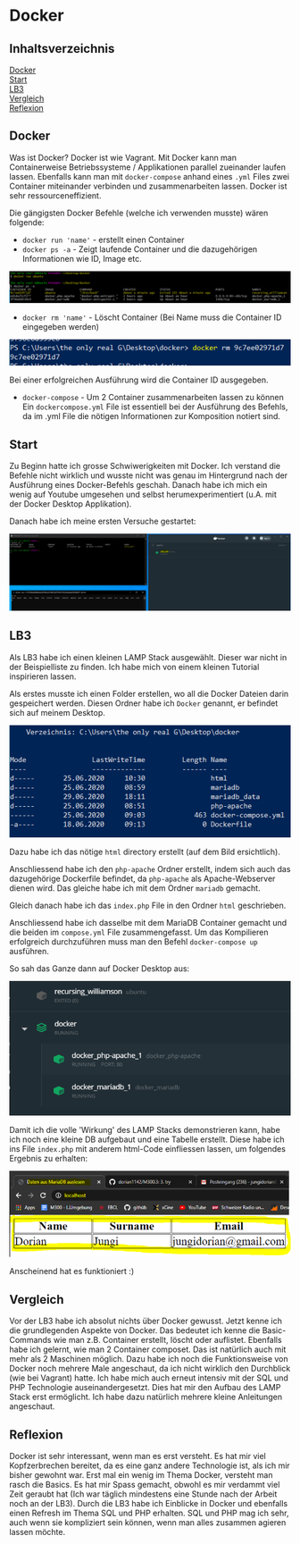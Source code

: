 # Docker

## Inhaltsverzeichnis

[Docker](#docker)  
[Start](#start)  
[LB3](#LB3)  
[Vergleich](#Vergleich)  
[Reflexion](#Reflexion)  

<a name="Docker"/>
<a name="start"/>
<a name="LB3"/>
<a name="Vergleich"/>
<a name="Reflexion"/>


## Docker
Was ist Docker?
Docker ist wie Vagrant. Mit Docker kann man Containerweise Betriebssysteme / Applikationen parallel zueinander laufen lassen. Ebenfalls kann man mit `docker-compose` anhand eines `.yml` Files zwei Container miteinander verbinden und zusammenarbeiten lassen. Docker ist sehr ressourceneffizient.

Die gängigsten Docker Befehle (welche ich verwenden musste) wären folgende:

- `docker run 'name'` - erstellt einen Container
- `docker ps -a` - Zeigt laufende Container und die dazugehörigen Informationen wie ID, Image etc.

![no](https://github.com/dorian1142/M300.3/blob/master/dockerrun.PNG)

- `docker rm 'name'` - Löscht Container (Bei Name muss die Container ID eingegeben werden)

![no](https://github.com/dorian1142/M300.3/blob/master/dockerrm.PNG)

Bei einer erfolgreichen Ausführung wird die Container ID ausgegeben.

- `docker-compose` - Um 2 Container zusammenarbeiten lassen zu können
Ein `dockercompose.yml` File ist essentiell bei der Ausführung des Befehls, da im .yml File die nötigen Informationen zur Komposition notiert sind.

## Start
Zu Beginn hatte ich grosse Schwiwerigkeiten mit Docker. Ich verstand die Befehle nicht wirklich und wusste nicht was genau im Hintergrund nach der Ausführung eines Docker-Befehls geschah. Danach habe ich mich ein wenig auf Youtube umgesehen und selbst herumexperimentiert (u.A. mit der Docker Desktop Applikation).

Danach habe ich meine ersten Versuche gestartet:

![no](https://github.com/dorian1142/M300.3/blob/master/dockerfirsttry.PNG)

## LB3
Als LB3 habe ich einen kleinen LAMP Stack ausgewählt. Dieser war nicht in der Beispielliste zu finden. Ich habe mich von einem kleinen Tutorial inspirieren lassen.

Als erstes musste ich einen Folder erstellen, wo all die Docker Dateien darin gespeichert werden. Diesen Ordner habe ich `Docker` genannt, er befindet sich auf meinem Desktop.

![no](https://github.com/dorian1142/M300.3/blob/master/dockerinhalt.PNG)

Dazu habe ich das nötige `html` directory erstellt (auf dem Bild ersichtlich). 

Anschliessend habe ich den `php-apache` Ordner erstellt, indem sich auch das dazugehörige Dockerfile befindet, da `php-apache` als Apache-Webserver dienen wird. Das gleiche habe ich mit dem Ordner `mariadb` gemacht.

Gleich danach habe ich das `index.php` File in den Ordner `html` geschrieben.

Anschliessend habe ich dasselbe mit dem MariaDB Container gemacht und die beiden im `compose.yml` File zusammengefasst.
Um das Kompilieren erfolgreich durchzuführen muss man den Befehl `docker-compose up` ausführen. 

So sah das Ganze dann auf Docker Desktop aus:

![no](https://github.com/dorian1142/M300.3/blob/master/dockerdesktop.PNG)

Damit ich die volle 'Wirkung' des LAMP Stacks demonstrieren kann, habe ich noch eine kleine DB aufgebaut und eine Tabelle erstellt.
Diese habe ich ins File `index.php` mit anderem html-Code einfliessen lassen, um folgendes Ergebnis zu erhalten:

![no](https://github.com/dorian1142/M300.3/blob/master/site.PNG)

Anscheinend hat es funktioniert :)

## Vergleich
Vor der LB3 habe ich absolut nichts über Docker gewusst. Jetzt kenne ich die grundlegenden Aspekte von Docker. Das bedeutet ich kenne die Basic-Commands wie man
z.B. Container erstellt, löscht oder auflistet. Ebenfalls habe ich gelernt, wie man 2 Container composet. Das ist natürlich auch mit mehr als 2 Maschinen möglich. Dazu habe ich noch die Funktionsweise von Docker noch mehrere Male angeschaut, da ich nicht wirklich den Durchblick (wie bei Vagrant) hatte. Ich habe mich auch erneut intensiv mit der SQL und PHP Technologie auseinandergesetzt. Dies hat mir den Aufbau des LAMP Stack erst ermöglicht. Ich habe dazu natürlich mehrere kleine Anleitungen angeschaut.

## Reflexion
Docker ist sehr interessant, wenn man es erst versteht. Es hat mir viel Kopfzerbrechen bereitet, da es eine ganz andere Technologie ist, als ich mir bisher gewohnt war. Erst mal ein wenig im Thema Docker, versteht man rasch die Basics. Es hat mir Spass gemacht, obwohl es mir verdammt viel Zeit geraubt hat (Ich war täglich mindestens eine Stunde nach der Arbeit noch an der LB3). Durch die LB3 habe ich Einblicke in Docker und ebenfalls einen Refresh im Thema SQL und PHP erhalten. SQL und PHP mag ich sehr, auch wenn sie kompliziert sein können, wenn man alles zusammen agieren lassen möchte.
